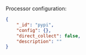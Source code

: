 Processor configuration:

```json
{
    "_id": "pypi",
    "config": {},
    "direct_collect": false,
    "description": ""
}
```
